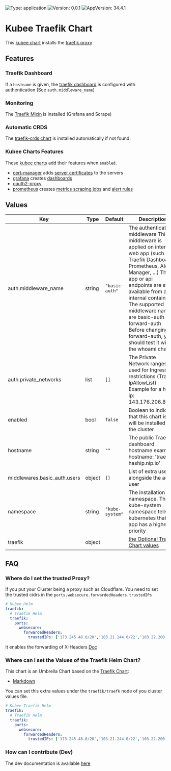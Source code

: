 

[//]: # (README.md generated by gotmpl. DO NOT EDIT.)

![Type: application](https://img.shields.io/badge/Type-application-informational?style=flat-square) ![Version: 0.0.1](https://img.shields.io/badge/Version-0.0.1-informational?style=flat-square) ![AppVersion: 34.4.1](https://img.shields.io/badge/AppVersion-34.4.1-informational?style=flat-square)

# Kubee Traefik Chart

This [kubee chart](../../docs/site/kubee-helmet-chart.md) installs the [traefik proxy](https://traefik.io)

## Features

### Traefik Dashboard

If a `hostname` is given, the [traefik dashboard](https://doc.traefik.io/traefik/operations/dashboard/) is configured
with authentication (See `auth.middleware_name`)

### Monitoring 

The [Traefik Mixin](https://monitoring.mixins.dev/traefik/) is installed (Grafana and Scrape)

### Automatic CRDS
The [traefik-crds chart](../traefik-crds/README.md) is installed automatically if not found.

### Kubee Charts Features

  These [kubee charts](../../docs/site/kubee-helmet-chart.md) add their features when `enabled`.

* [cert-manager](../cert-manager/README.md) adds [server certificates](https://cert-manager.io/docs/usage/certificate/) to the servers
* [grafana](../grafana/README.md) creates [dashboards](https://grafana.com/grafana/dashboards/)
* [oauth2-proxy](../oauth2-proxy/README.md)
* [prometheus](../prometheus/README.md) creates [metrics scraping jobs](https://prometheus.io/docs/concepts/jobs_instances/) and [alert rules](https://prometheus.io/docs/prometheus/latest/configuration/alerting_rules/)

## Values

| Key | Type | Default | Description |
|-----|------|---------|-------------|
| auth.middleware_name | string | `"basic-auth"` | The authentication middleware This middleware is applied on internal web app (such as Traefik Dashboard, Prometheus, Alert Manager, ...) The app or api endpoints are still available from an internal container The supported middleware name are basic-auth and forward-auth Before changing to forward-auth, you should test it with the whoami chart |
| auth.private_networks | list | `[]` | The Private Network ranges used for Ingress Ip restrictions (Traefik IpAllowList) Example for a home ip: 143.176.206.80/32 |
| enabled | bool | `false` | Boolean to indicate that this chart is or will be installed in the cluster |
| hostname | string | `""` | The public Traefik dashboard hostname example: hostname: 'traefik-haship.nip.io' |
| middlewares.basic_auth.users | object | `{}` | List of extra users alongside the admin user |
| namespace | string | `"kube-system"` | The installation namespace. The kube-system namespace tells kubernetes that this app has a higher priority |
| traefik | object | | [the Optional Traefik Chart values](https://github.com/traefik/traefik-helm-chart/blob/v34.4.1/traefik/values.yaml) |

## FAQ
### Where do I set the trusted Proxy?

If you put your Cluster being a proxy such as Cloudflare.
You need to set the trusted cidrs in the `ports.websecure.forwardedHeaders.trustedIPs`

```yaml
# Kubee Helm
traefik:
  # Traefik Helm
  traefik:
    ports:
      websecure:
        forwardedHeaders:
          trustedIPs: ['173.245.48.0/20','103.21.244.0/22','103.22.200.0/22']
```

It enables the forwarding of X-Headers
[Doc](https://doc.traefik.io/traefik/v2.3/routing/entrypoints/#forwarded-headers)

### Where can I set the Values of the Traefik Helm Chart?

This chart is an Umbrella Chart based on the [Traefik Chart](https://github.com/traefik/traefik-helm-chart):
* [Markdown](https://github.com/traefik/traefik-helm-chart/blob/master/traefik/VALUES.md)

You can set this extra values under the `traefik/traefk` node of you cluster values file.
```yaml
# Kubee Traefik Helm
traefik:
  # Traefik Helm
  traefik:
    ports:
      websecure:
        forwardedHeaders:
          trustedIPs: ['173.245.48.0/20','103.21.244.0/22','103.22.200.0/22']
```

### How can I contribute (Dev)

The dev documentation is available [here](contrib/contrib.md)